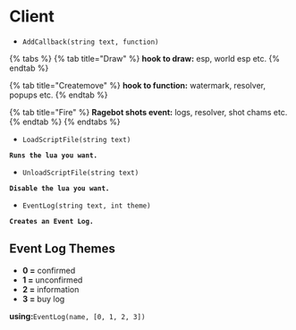 # Client

* `AddCallback(string text, function)`

{% tabs %}
{% tab title="Draw" %}
 **hook to draw:** esp, world esp etc.
{% endtab %}

{% tab title="Createmove" %}
**hook to function:** watermark, resolver, popups etc.
{% endtab %}

{% tab title="Fire" %}
**Ragebot shots event:** logs, resolver, shot chams etc.
{% endtab %}
{% endtabs %}

* `LoadScriptFile(string text)`

**`Runs the lua you want.`**

* `UnloadScriptFile(string text)`

**`Disable the lua you want.`**

* `EventLog(string text, int theme)`

**`Creates an Event Log.`**

## **Event Log Themes**

* **0 =** confirmed
* **1 =** unconfirmed
* **2 =** information
* **3 =** buy log

**using:**`EventLog(name, [0, 1, 2, 3])`

